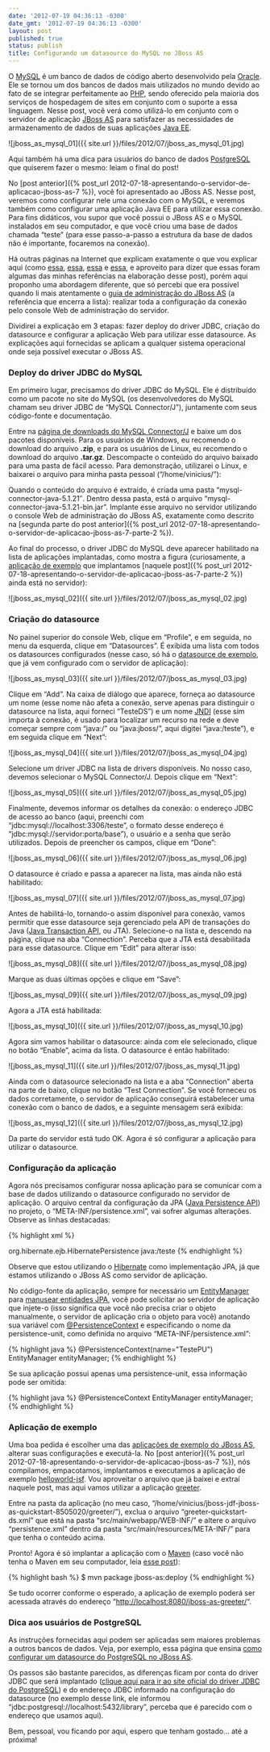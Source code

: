 ```yaml
---
date: '2012-07-19 04:36:13 -0300'
date_gmt: '2012-07-19 04:36:13 -0300'
layout: post
published: true
status: publish
title: Configurando um datasource do MySQL no JBoss AS
---
```


O [MySQL](http://www.mysql.com/) é um banco de dados de código aberto desenvolvido pela [Oracle](http://www.oracle.com/). Ele se tornou um dos bancos de dados mais utilizados no mundo devido ao fato de se integrar perfeitamente ao [PHP](http://www.php.net/), sendo oferecido pela maioria dos serviços de hospedagem de sites em conjunto com o suporte a essa linguagem. Nesse post, você verá como utilizá-lo em conjunto com o servidor de aplicação [JBoss AS](http://www.jboss.org/jbossas/) para satisfazer as necessidades de armazenamento de dados de suas aplicações [Java EE](http://www.oracle.com/technetwork/java/javaee/).

![jboss_as_mysql_01]({{ site.url }}/files/2012/07/jboss_as_mysql_01.jpg)

Aqui também há uma dica para usuários do banco de dados [PostgreSQL](http://www.postgresql.org/) que quiserem fazer o mesmo: leiam o final do post!

No [post anterior]({% post_url 2012-07-18-apresentando-o-servidor-de-aplicacao-jboss-as-7 %}), você foi apresentado ao JBoss AS. Nesse post, veremos como configurar nele uma conexão com o MySQL, e veremos também como configurar uma aplicação Java EE para utilizar essa conexão. Para fins didáticos, vou supor que você possui o JBoss AS e o MySQL instalados em seu computador, e que você criou uma base de dados chamada “teste” (para esse passo-a-passo a estrutura da base de dados não é importante, focaremos na conexão).

Há outras páginas na Internet que explicam exatamente o que vou explicar aqui (como [essa](https://zorq.net/b/2011/07/12/adding-a-mysql-datasource-to-jboss-as-7/), [essa](http://www.messiasbittencourt.com/168/jboss-7-mysql/), [essa](http://filosofisto.wordpress.com/2012/02/13/configurando-mysql-no-jboss-7-as/) e [essa](http://jbossdivers.wordpress.com/2012/01/20/introducao-ao-jboss-as-7-parte-2/), e aproveito para dizer que essas foram algumas das minhas referências na elaboração desse post), porém aqui proponho uma abordagem diferente, que só percebi que era possível quando li mais atentamente o [guia de administração do JBoss AS](https://docs.jboss.org/author/display/AS7/Admin+Guide#AdminGuide-Datasources) (a referência que encerra a lista): realizar toda a configuração da conexão pelo console Web de administração do servidor.

Dividirei a explicação em 3 etapas: fazer deploy do driver JDBC, criação do datasource e configurar a aplicação Web para utilizar esse datasource. As explicações aqui fornecidas se aplicam a qualquer sistema operacional onde seja possível executar o JBoss AS.

### Deploy do driver JDBC do MySQL

Em primeiro lugar, precisamos do driver JDBC do MySQL. Ele é distribuído como um pacote no site do MySQL (os desenvolvedores do MySQL chamam seu driver JDBC de “MySQL Connector/J”), juntamente com seus código-fonte e documentação.

Entre na [página de downloads do MySQL Connector/J](http://www.mysql.com/downloads/connector/j/) e baixe um dos pacotes disponíveis. Para os usuários de Windows, eu recomendo o download do arquivo **.zip**, e para os usuários de Linux, eu recomendo o download do arquivo **.tar.gz**. Descompacte o conteúdo do arquivo baixado para uma pasta de fácil acesso. Para demonstração, utilizarei o Linux, e baixarei o arquivo para minha pasta pessoal (“/home/vinicius/”):

Quando o conteúdo do arquivo é extraído, é criada uma pasta “mysql-connector-java-5.1.21″. Dentro dessa pasta, está o arquivo “mysql-connector-java-5.1.21-bin.jar”. Implante esse arquivo no servidor utilizando o console Web de administração do JBoss AS, exatamente como descrito na [segunda parte do post anterior]({% post_url 2012-07-18-apresentando-o-servidor-de-aplicacao-jboss-as-7-parte-2 %}).

Ao final do processo, o driver JDBC do MySQL deve aparecer habilitado na lista de aplicações implantadas, como mostra a figura (curiosamente, a [aplicação de exemplo](http://www.jboss.org/jdf/quickstarts/jboss-as-quickstart/helloworld-jsf/) que implantamos [naquele post]({% post_url 2012-07-18-apresentando-o-servidor-de-aplicacao-jboss-as-7-parte-2 %}) ainda está no servidor):

![jboss_as_mysql_02]({{ site.url }}/files/2012/07/jboss_as_mysql_02.jpg)

### Criação do datasource

No painel superior do console Web, clique em “Profile”, e em seguida, no menu da esquerda, clique em “Datasources”. É exibida uma lista com todos os datasources configurados (nesse caso, só há o [datasource de exemplo](https://docs.jboss.org/author/display/AS7/Getting+Started+Guide#GettingStartedGuide-ModifyingtheExampleDataSource), que já vem configurado com o servidor de aplicação):

![jboss_as_mysql_03]({{ site.url }}/files/2012/07/jboss_as_mysql_03.jpg)

Clique em “Add”. Na caixa de diálogo que aparece, forneça ao datasource um nome (esse nome não afeta a conexão, serve apenas para distinguir o datasource na lista, aqui forneci “TesteDS”) e um nome [JNDI](http://www.oracle.com/technetwork/java/jndi/) (esse sim importa à conexão, é usado para localizar um recurso na rede e deve começar sempre com “java:/” ou “java:jboss/”, aqui digitei “java:/teste”), e em seguida clique em “Next”:

![jboss_as_mysql_04]({{ site.url }}/files/2012/07/jboss_as_mysql_04.jpg)

Selecione um driver JDBC na lista de drivers disponíveis. No nosso caso, devemos selecionar o MySQL Connector/J. Depois clique em “Next”:

![jboss_as_mysql_05]({{ site.url }}/files/2012/07/jboss_as_mysql_05.jpg)

Finalmente, devemos informar os detalhes da conexão: o endereço JDBC de acesso ao banco (aqui, preenchi com “jdbc:mysql://localhost:3306/teste”, o formato desse endereço é “jdbc:mysql://servidor:porta/base”), o usuário e a senha que serão utilizados. Depois de preencher os campos, clique em “Done”:

![jboss_as_mysql_06]({{ site.url }}/files/2012/07/jboss_as_mysql_06.jpg)

O datasource é criado e passa a aparecer na lista, mas ainda não está habilitado:

![jboss_as_mysql_07]({{ site.url }}/files/2012/07/jboss_as_mysql_07.jpg)

Antes de habilitá-lo, tornando-o assim disponível para conexão, vamos permitir que esse datasource seja gerenciado pela API de transações do Java ([Java Transaction API](http://www.oracle.com/technetwork/java/javaee/jta/index.html), ou JTA). Selecione-o na lista e, descendo na página, clique na aba “Connection”. Perceba que a JTA está desabilitada para esse datasource. Clique em “Edit” para alterar isso:

![jboss_as_mysql_08]({{ site.url }}/files/2012/07/jboss_as_mysql_08.jpg)

Marque as duas últimas opções e clique em “Save”:

![jboss_as_mysql_09]({{ site.url }}/files/2012/07/jboss_as_mysql_09.jpg)

Agora a JTA está habilitada:

![jboss_as_mysql_10]({{ site.url }}/files/2012/07/jboss_as_mysql_10.jpg)

Agora sim vamos habilitar o datasource: ainda com ele selecionado, clique no botão “Enable”, acima da lista. O datasource é então habilitado:

![jboss_as_mysql_11]({{ site.url }}/files/2012/07/jboss_as_mysql_11.jpg)

Ainda com o datasource selecionado na lista e a aba “Connection” aberta na parte de baixo, clique no botão “Test Connection”. Se você forneceu os dados corretamente, o servidor de aplicação conseguirá estabelecer uma conexão com o banco de dados, e a seguinte mensagem será exibida:

![jboss_as_mysql_12]({{ site.url }}/files/2012/07/jboss_as_mysql_12.jpg)

Da parte do servidor está tudo OK. Agora é só configurar a aplicação para utilizar o datasource.

### Configuração da aplicação

Agora nós precisamos configurar nossa aplicação para se comunicar com a base de dados utilizando o datasource configurado no servidor de aplicação. O arquivo central da configuração da JPA ([Java Persistence API](http://docs.oracle.com/javaee/6/tutorial/doc/bnbpy.html)) no projeto, o “META-INF/persistence.xml”, vai sofrer algumas alterações. Observe as linhas destacadas:

{% highlight xml %}
<?xml version="1.0" encoding="UTF-8"?>
<persistence xmlns="http://java.sun.com/xml/ns/persistence"
   xmlns:xsi="http://www.w3.org/2001/XMLSchema-instance"
   xsi:schemaLocation="http://java.sun.com/xml/ns/persistence http://java.sun.com/xml/ns/persistence/persistence_2_0.xsd"
   version="2.0">
   <persistence-unit name="TestePU">
      <provider>org.hibernate.ejb.HibernatePersistence</provider>
      <jta-data-source>java:/teste</jta-data-source>
      <properties>
         <property name="hibernate.hbm2ddl.auto" value="create-drop" />
         <property name="hibernate.show_sql" value="true" />
      </properties>
   </persistence-unit>
</persistence>
{% endhighlight %}

Observe que estou utilizando o [Hibernate](http://www.hibernate.org/) como implementação JPA, já que estamos utilizando o JBoss AS como servidor de aplicação.

No código-fonte da aplicação, sempre for necessário um [EntityManager](http://docs.oracle.com/javaee/6/api/javax/persistence/EntityManager.html) para [manusear entidades JPA](http://docs.oracle.com/javaee/6/tutorial/doc/bnbqw.html), você pode solicitar ao servidor de aplicação que injete-o (isso significa que você não precisa criar o objeto manualmente, o servidor de aplicação cria o objeto para você) anotando sua variável com [@PersistenceContext](http://docs.oracle.com/javaee/6/api/javax/persistence/PersistenceContext.html) e especificando o nome da persistence-unit, como definida no arquivo “META-INF/persistence.xml”:

{% highlight java %}
@PersistenceContext(name="TestePU")
EntityManager entityManager;
{% endhighlight %}

Se sua aplicação possui apenas uma persistence-unit, essa informação pode ser omitida:

{% highlight java %}
@PersistenceContext
EntityManager entityManager;
{% endhighlight %}

### Aplicação de exemplo

Uma boa pedida é escolher uma das [aplicações de exemplo do JBoss AS](http://www.jboss.org/jdf/quickstarts/jboss-as-quickstart/), alterar suas configurações e executá-la. No [post anterior]({% post_url 2012-07-18-apresentando-o-servidor-de-aplicacao-jboss-as-7 %}), nós compilamos, empacotamos, implantamos e executamos a aplicação de exemplo [helloworld-jsf](http://www.jboss.org/jdf/quickstarts/jboss-as-quickstart/helloworld-jsf/). Vou aproveitar o arquivo que já baixei e extraí naquele post, mas aqui vamos utilizar a aplicação [greeter](http://www.jboss.org/jdf/quickstarts/jboss-as-quickstart/greeter/).

Entre na pasta da aplicação (no meu caso, “/home/vinicius/jboss-jdf-jboss-as-quickstart-8505020/greeter/”), exclua o arquivo “greeter-quickstart-ds.xml” que está na pasta “src/main/webapp/WEB-INF/” e altere o arquivo “persistence.xml” dentro da pasta “src/main/resources/META-INF/” para que tenha o conteúdo acima.

Pronto! Agora é só implantar a aplicação com o [Maven](http://maven.apache.org/) (caso você não tenha o Maven em seu computador, leia [esse post](http://www.vinyanalista.com.br/blog/2012/07/18/instalacao-do-apache-maven/)):

{% highlight bash %}
$ mvn package jboss-as:deploy
{% endhighlight %}

Se tudo ocorrer conforme o esperado, a aplicação de exemplo poderá ser acessada através do endereço “[http://localhost:8080/jboss-as-greeter/](http://localhost:8080/jboss-as-greeter/)“.

### Dica aos usuários de PostgreSQL

As instruções fornecidas aqui podem ser aplicadas sem maiores problemas a outros bancos de dados. Veja, por exemplo, essa página que ensina [como configurar um datasource do PostgreSQL no JBoss AS](http://blog.xebia.com/2011/07/19/developing-a-jpa-application-on-jboss-as-7/).

Os passos são bastante parecidos, as diferenças ficam por conta do driver JDBC que será implantado ([clique aqui para ir ao site oficial do driver JDBC do PostgreSQL](http://jdbc.postgresql.org/)) e do endereço JDBC informado na configuração do datasource (no exemplo desse link, ele informou “jdbc:postgresql://localhost:5432/library”, perceba que é parecido com o endereço que usamos aqui).

Bem, pessoal, vou ficando por aqui, espero que tenham gostado… até a próxima!
